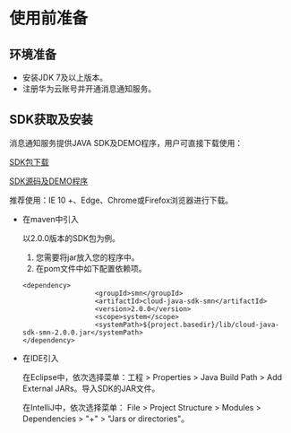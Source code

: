 # 使用前准备<a name="ZH-CN_TOPIC_0093269617"></a>

## 环境准备<a name="section0545163017298"></a>

-   安装JDK 7及以上版本。
-   注册华为云账号并开通消息通知服务。

## SDK获取及安装<a name="section81031679305"></a>

消息通知服务提供JAVA SDK及DEMO程序，用户可直接下载使用：

[SDK包下载](https://github.com/SimpleMessageNotification/smn-sdk-java2.0/tree/master/smn-sdk-java-example/lib)

[SDK源码及DEMO程序](https://github.com/SimpleMessageNotification/smn-sdk-java2.0/tree/master/smn-sdk-java-example)

推荐使用：IE 10 +、Edge、Chrome或Firefox浏览器进行下载。

-   在maven中引入

    以2.0.0版本的SDK包为例。

    1.  您需要将jar放入您的程序中。
    2.  在pom文件中如下配置依赖项。

    ```
    <dependency>
                      <groupId>smn</groupId>
                      <artifactId>cloud-java-sdk-smn</artifactId>
                      <version>2.0.0</version>
                      <scope>system</scope>
                      <systemPath>${project.basedir}/lib/cloud-java-sdk-smn-2.0.0.jar</systemPath>
    </dependency>
    ```

-   在IDE引入

    在Eclipse中，依次选择菜单：工程 \> Properties \> Java Build Path \> Add External JARs。导入SDK的JAR文件。

    在IntelliJ中，依次选择菜单： File \> Project Structure \> Modules \> Dependencies \> "+" \> "Jars or directories"。


